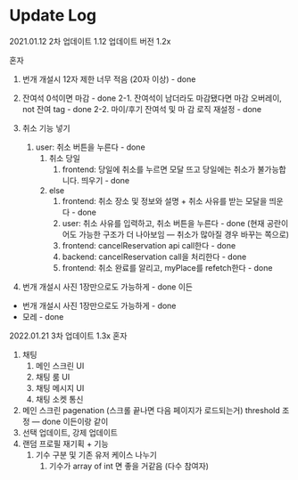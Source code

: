 # Update Log

2021.01.12 2차 업데이트 1.12 업데이트 버전 1.2x

혼자
1. 번개 개설시 12자 제한 너무 적음 (20자 이상) - done
2. 잔여석 0석이면 마감 - done
	2-1. 잔여석이 남더라도 마감됐다면 마감 오버레이, not 잔여 tag - done
	2-2. 마이/후기 잔여석 및 마 감 로직 재설정 - done
3. 취소 기능 넣기
    1. user: 취소 버튼을 누른다 - done
        1. 취소 당일
            1. frontend: 당일에 취소를 누르면 모달 뜨고 당일에는 취소가 불가능합니다. 띄우기 - done
        2. else
            1. frontend: 취소 장소 및 정보와 설명 + 취소 사유를 받는 모달을 띄운다 - done
            2. user: 취소 사유를 입력하고, 취소 버튼을 누른다 - done (현재 공란이어도 가능한 구조가 더 나아보임 — 취소가 많아질 경우 바꾸는 쪽으로)
            3. frontend: cancelReservation api call한다 - done
            4. backend: cancelReservation call을 처리한다 - done
            5. frontend: 취소 완료를 알리고, myPlace를 refetch한다 - done

4. 번개 개설시 사진 1장만으로도 가능하게 - done
이든
- 번개 개설시 사진 1장만으로도 가능하게 - done
- 모레 - done

2022.01.21 3차 업데이트 1.3x
혼자
1. 채팅
    1. 메인 스크린 UI
    2. 채팅 룸 UI
    3. 채팅 메시지 UI
    4. 채팅 소켓 통신
2. 메인 스크린 pagenation (스크롤 끝나면 다음 페이지가 로드되는거) threshold 조정 — done
이든이랑 같이
2. 선택 업데이트, 강제 업데이트
3. 랜덤 프로필 재기획 + 기능
    1. 기수 구분 및 기존 유저 케이스 나누기
        1. 기수가 array of int 면 좋을 거같음 (다수 참여자)
